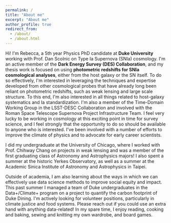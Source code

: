 ```yaml
---
permalink: /
title: "About me"
excerpt: "About me"
author_profile: true
redirect_from: 
  - /about/
  - /about.html
---
```


Hi! I'm Rebecca, a 5th year Physics PhD candidate at **Duke University** working with Prof. Dan Scolnic on Type Ia Supernova (SNIa) cosmology. I'm an active member of the **Dark Energy Survey (DES) Collaboration**, and my thesis work is focused on using **photometric redshifts for SNIa cosmological analyses**, either from the host galaxy or the SN itself. To do so effectively, I'm interested in leveraging the techniques and expertise developed from other cosmological probes that have already long been reliant on photometric redshifts, such as weak lensing and large scale structure. To this end, I'm also interested in all things related to host-galaxy systematics and Ia standardization. I'm also a member of the Time-Domain Working Group in the LSST-DESC Collaboration and involved with the Roman Space Telescope Supernova Project Infrastructure Team. I feel very lucky to be working in cosmology at this exciting point in time for survey science, and I feel strongly that the opportunity to do so should be available to anyone who is interested. I've been involved with a number of efforts to improve the climate of physics and to advocate for early career scientists.

I did my undergraduate at the University of Chicago, where I worked with Prof. Chihway Chang on projects in weak lensing and was a member of the first graduating class of Astronomy and Astrophysics majors! I also spent a summer at the historic Yerkes Observatory, as well as a summer at the Academic Sinica Institute of Astronomy and Astrophysics in Taipei.

Outside of academia, I am also learning about the ways in which we can effectively use data science methods to improve social equity and impact. This past summer I managed a team of Duke undergraduates in the Data+/Climate+ program on a project to quantify the carbon footprint of Duke Dining. I'm actively looking for volunteer positions, particularly in climate justice and food systems. Please reach out if you could use an extra hand with anything data-related! In my spare time, I enjoy reading, cooking and baking, sewing and knitting my own wardrobe, and board games.
